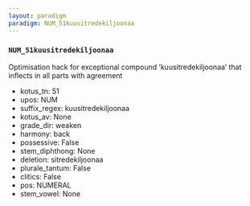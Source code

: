 ```yaml
---
layout: paradigm
paradigm: NUM_51kuusitredekiljoonaa
---
```

### ` NUM_51kuusitredekiljoonaa `

Optimisation hack for exceptional compound ’kuusitredekiljoonaa’ that inflects in all parts with agreement
* kotus_tn: 51
* upos: NUM
* suffix_regex: kuusitredekiljoonaa
* kotus_av: None
* grade_dir: weaken
* harmony: back
* possessive: False
* stem_diphthong: None
* deletion: sitredekiljoonaa
* plurale_tantum: False
* clitics: False
* pos: NUMERAL
* stem_vowel: None
